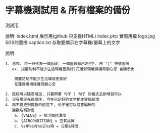 # 字幕機測試用 & 所有檔案的備份
測試用

說明:
index.html  展示用(github 只支援HTML)
index.php   實際用檔
logo.jpg    SGS的圖檔
caption.txt 存取要顯示在字幕機/螢幕上的文字
 
  說明:
  
    1. 格式: 每一行代表一個區段, 一個區段顯示2行字. 用 "|" 符號區隔
       ex. 揚塵防制不能少生活環境更美好|花蓮縣環境保護局關心您 會顯示出
       
        揚塵防制不能少生活環境更美好
        花蓮縣環境保護局關心您
        
    2. 區段可以隨意增加, 只要照著 句子 | 句子 的格式去新增就可以
    3. 沒有規定先後順序, 可在已定好的文字範本穿插新增
    4. 再不變更到變數的前提下, 句子是可以隨意編輯的
       變數名稱對應
        a. {VALUE} = 懸浮微粒濃度
        b. {AIRCONDITION} = 空氣品質
        c. %s年%s月%s日%s時 = 日期&時間
  
  
  
